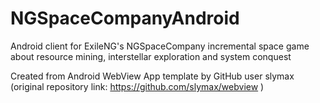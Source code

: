# NGSpaceCompanyAndroid
 Android client for ExileNG's NGSpaceCompany incremental space game about resource mining, interstellar exploration and system conquest

 Created from Android WebView App template by GitHub user slymax (original repository link: https://github.com/slymax/webview )